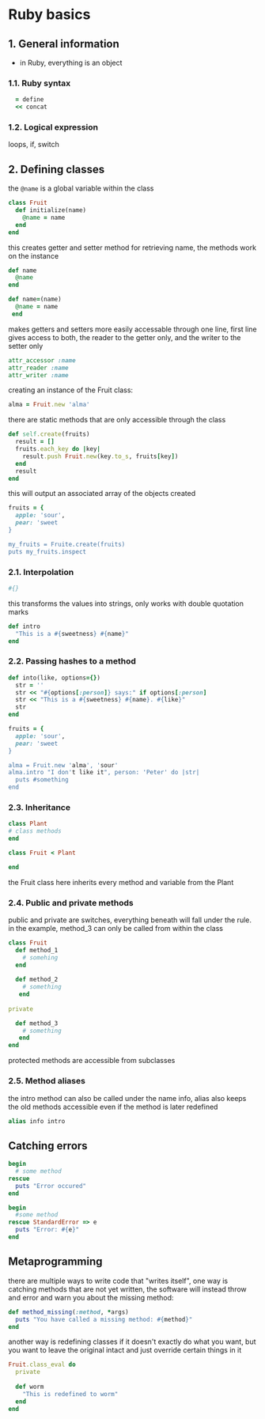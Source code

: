 # Ruby basics

## 1. General information

- in Ruby, everything is an object

### 1.1. Ruby syntax

```ruby
  = define
  << concat
```

### 1.2. Logical expression

loops, if, switch

## 2. Defining classes

the `@name` is a global variable within the class

```ruby
class Fruit
  def initialize(name)
    @name = name
  end
end
```

this creates getter and setter method for retrieving name, the methods work on the instance

```ruby
def name
  @name
end

def name=(name)
  @name = name
 end
```

makes getters and setters more easily accessable through one line, first line gives access to both, the reader to the getter only, and the writer to the setter only

```ruby
attr_accessor :name
attr_reader :name
attr_writer :name
```

creating an instance of the Fruit class:

```ruby
alma = Fruit.new 'alma'
```

there are static methods that are only accessible through the class

```ruby
def self.create(fruits)
  result = []
  fruits.each_key do |key|
    result.push Fruit.new(key.to_s, fruits[key])
  end
  result
end
```

this will output an associated array of the objects created

```ruby
fruits = {
  apple: 'sour',
  pear: 'sweet
}

my_fruits = Fruite.create(fruits)
puts my_fruits.inspect
 ```

### 2.1. Interpolation

```ruby
#{}
```

this transforms the values into strings, only works with double quotation marks

```ruby
def intro
  "This is a #{sweetness} #{name}"
end
```

### 2.2. Passing hashes to a method

```ruby
def into(like, options={})
  str = ''
  str << "#{options[:person]} says:" if options[:person]
  str << "This is a #{sweetness} #{name}. #{like}"
  str
end
```

```ruby
fruits = {
  apple: 'sour',
  pear: 'sweet
}

alma = Fruit.new 'alma', 'sour'
alma.intro "I don't like it", person: 'Peter' do |str|
  puts #something
end
```

### 2.3. Inheritance

```ruby
class Plant
# class methods
end
```

```ruby
class Fruit < Plant

end
```

the Fruit class here inherits every method and variable from the Plant

### 2.4. Public and private methods

public and private are switches, everything beneath will fall under the rule. in the example, 
method_3 can only be called from within the class

```ruby
class Fruit
  def method_1
    # somehing
  end
  
  def method_2
    # something
   end
   
private

  def method_3
    # something
   end
end
```

protected methods are accessible from subclasses

### 2.5. Method aliases

the intro method can also be called under the name info, alias also keeps the old methods accessible even if the method is later redefined

```ruby
alias info intro
```

## Catching errors

```ruby
begin
  # some method
rescue
  puts "Error occured"
end
```

```ruby
begin
  #some method
rescue StandardError => e
  puts "Error: #{e}"
end
```

## Metaprogramming

there are multiple ways to write code that "writes itself", one way is catching methods that are not yet written, the software will instead throw and error and warn you about the missing method:

```ruby
def method_missing(:method, *args)
  puts "You have called a missing method: #{method}"
end
```

another way is redefining classes if it doesn't exactly do what you want, but you want to leave the original intact and just override certain things in it

```ruby
Fruit.class_eval do
  private
   
  def worm
    "This is redefined to worm"
  end
end
```
